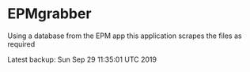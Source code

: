# EPMgrabber
Using a database from the EPM app this application scrapes the files as required


Latest backup: Sun Sep 29 11:35:01 UTC 2019
